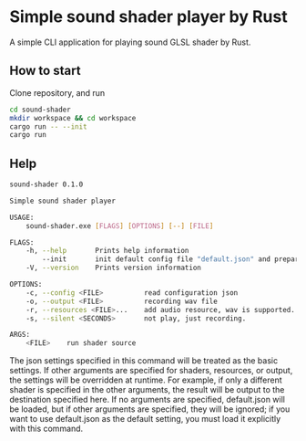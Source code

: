 # Simple sound shader player by Rust

A simple CLI application for playing sound GLSL shader by Rust.

## How to start

Clone repository, and run

```bash
cd sound-shader
mkdir workspace && cd workspace
cargo run -- --init
cargo run
```

## Help

```bash
sound-shader 0.1.0

Simple sound shader player

USAGE:
    sound-shader.exe [FLAGS] [OPTIONS] [--] [FILE]

FLAGS:
    -h, --help       Prints help information
        --init       init default config file "default.json" and prepare sample shader source "sample.comp"
    -V, --version    Prints version information

OPTIONS:
    -c, --config <FILE>          read configuration json
    -o, --output <FILE>          recording wav file
    -r, --resources <FILE>...    add audio resource, wav is supported.
    -s, --silent <SECONDS>       not play, just recording.

ARGS:
    <FILE>    run shader source
```

The json settings specified in this command will be treated as the basic settings.
If other arguments are specified for shaders, resources, or output, the settings will be overridden at runtime.
For example, if only a different shader is specified in the other arguments, the result will be output to the destination specified here.
If no arguments are specified, default.json will be loaded, but if other arguments are specified, they will be ignored;
if you want to use default.json as the default setting, you must load it explicitly with this command.
